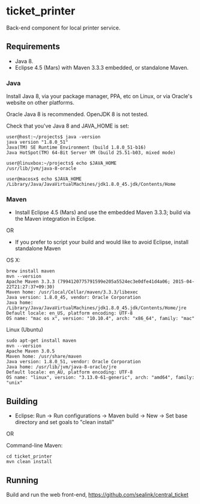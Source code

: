 # ticket_printer

Back-end component for local printer service.

## Requirements

* Java 8.
* Eclipse 4.5 (Mars) with Maven 3.3.3 embedded, or standalone Maven.


### Java

Install Java 8, via your package manager, PPA, etc on Linux, or via Oracle's website on other platforms.

Oracle Java 8 is recommended. OpenJDK 8 is not tested.

Check that you've Java 8 and JAVA_HOME is set:

    user@host:~/projects$ java -version
    java version "1.8.0_51"
    Java(TM) SE Runtime Environment (build 1.8.0_51-b16)
    Java HotSpot(TM) 64-Bit Server VM (build 25.51-b03, mixed mode)

    user@linuxbox:~/projects$ echo $JAVA_HOME
    /usr/lib/jvm/java-8-oracle

    user@macosx$ echo $JAVA_HOME
    /Library/Java/JavaVirtualMachines/jdk1.8.0_45.jdk/Contents/Home

### Maven

* Install Eclipse 4.5 (Mars) and use the embedded Maven 3.3.3; build via the Maven integration in Eclipse.

OR

* If you prefer to script your build and would like to avoid Eclipse, install standalone Maven

OS X:


    brew install maven
    mvn --version
    Apache Maven 3.3.3 (7994120775791599e205a5524ec3e0dfe41d4a06; 2015-04-22T21:27:37+09:30)
    Maven home: /usr/local/Cellar/maven/3.3.3/libexec
    Java version: 1.8.0_45, vendor: Oracle Corporation
    Java home: /Library/Java/JavaVirtualMachines/jdk1.8.0_45.jdk/Contents/Home/jre
    Default locale: en_US, platform encoding: UTF-8
    OS name: "mac os x", version: "10.10.4", arch: "x86_64", family: "mac"


Linux (Ubuntu)


    sudo apt-get install maven
    mvn --version
    Apache Maven 3.0.5
    Maven home: /usr/share/maven
    Java version: 1.8.0_51, vendor: Oracle Corporation
    Java home: /usr/lib/jvm/java-8-oracle/jre
    Default locale: en_AU, platform encoding: UTF-8
    OS name: "linux", version: "3.13.0-61-generic", arch: "amd64", family: "unix"


## Building

* Eclipse:
Run -> Run configurations -> Maven build -> New -> Set base directory and set goals to "clean install"

OR

Command-line Maven:

    cd ticket_printer
    mvn clean install

## Running

Build and run the web front-end, https://github.com/sealink/central_ticket
